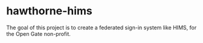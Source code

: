 hawthorne-hims
==============
The goal of this project is to create a federated sign-in system like HIMS, for the Open Gate non-profit.


